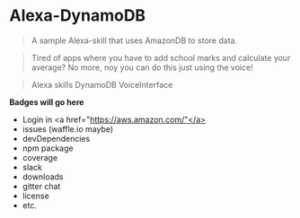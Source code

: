 # Alexa-DynamoDB
> A sample Alexa-skill that uses AmazonDB to store data.

> Tired of apps where you have to add school marks and calculate your average? No more, noy you can do this just using the voice!

> Alexa skills
> DynamoDB
> VoiceInterface

**Badges will go here**

- Login in <a href="https://aws.amazon.com/"</a>
- issues (waffle.io maybe)
- devDependencies
- npm package
- coverage
- slack
- downloads
- gitter chat
- license
- etc.
